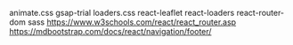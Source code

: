 animate.css
gsap-trial
loaders.css react-leaflet react-loaders react-router-dom sass
https://www.w3schools.com/react/react_router.asp
https://mdbootstrap.com/docs/react/navigation/footer/